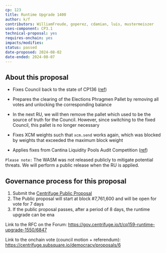 ```yaml
---
cp: 123
title: Runtime Upgrade 1400
author: k/f
contributors: WilliamFreude, goperez, cdamian, luis, mustermeiszer  
uses-component: CP3.1
technical-proposal: yes
requires-onchain: yes
impacts/modifies: 
status: passed
date-proposed: 2024-08-02
date-ended: 2024-08-07
---
```


## About this proposal

* Fixes Council back to the state of CP136 ([ref](https://gov.centrifuge.io/t/cp136-resetting-the-centrifuge-council/6648))

* Prepares the clearing of the Elections Phragmen Pallet by removing all votes and unlocking the corresponding balance
* In the next RU, we will then remove the pallet which used to be the source of truth for the Council. However, since switching to the fixed Council, this pallet is no longer necessary
* Fixes XCM weights such that `xcm.send` works again, which was blocked by weights that exceeded the maximum block weight
* Applies fixes from Cantina Liquidity Pools Audit Competition ([ref](https://cantina.xyz/competitions/a0a58a8b-247e-4203-b3cb-476ded9d5515))


 ```Please note:```
The WASM was not released publicly to mitigate potential threats. We will perform a public release when the RU is applied.

  
## Governance process for this proposal

1. Submit the [Centrifuge Public Proposal](https://centrifuge.subsquare.io/democracy/proposals/6) 
2. The Public proposal will start at block #7,761,600 and will be open for vote for 7 days
3. If the public proposal passes, after a period of 8 days, the runtime upgrade can be ena

Link to the RFC on the Forum: https://gov.centrifuge.io/t/cp159-runtime-upgrade-1550/6847

Link to the onchain vote (council motion + referendum): https://centrifuge.subsquare.io/democracy/proposals/6